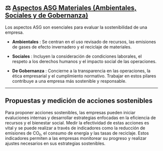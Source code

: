 ## ⚖️ [Aspectos ASG Materiales  (Ambientales, Sociales y de Gobernanza)](README.md)


Los aspectos ASG son esenciales para evaluar la sostenibilidad de una empresa.

- **Ambientales** :  Se centran en el uso revisado de recursos, las emisiones de gases de efecto invernadero y el reciclaje de materiales.

- **Sociales** :  Incluyen la consideración de condiciones laborales, el respeto a los derechos humanos y el impacto social de las operaciones.

- **De Gobernanza** :  Concierne a la transparencia en las operaciones, la ética empresarial y el cumplimiento normativo. Trabajar en estos pilares contribuye a una empresa más sostenible y responsable.

----

## Propuestas y medición de acciones sostenibles

Para proponer acciones sostenibles, las empresas pueden iniciar evaluciones internas y desarrollar estrategias enfocadas en la eficiencia de recursos y el bienestar social. Medir la efectividad de estas acciones es vital y se puede realizar a través de indicadores como la reducción de emisiones de CO₂, el consumo de energía y las tasas de reciclaje. Estos indicadores permiten a las empresas monitorear su progreso y realizar ajustes necesarios en sus estrategias sostenibles.


